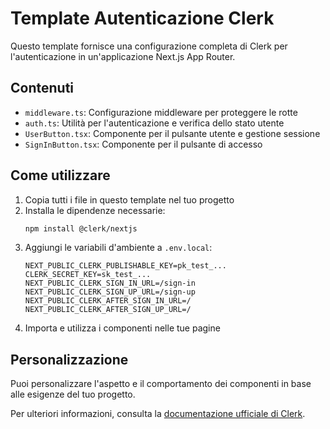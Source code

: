 # Template Autenticazione Clerk

Questo template fornisce una configurazione completa di Clerk per l'autenticazione in un'applicazione Next.js App Router.

## Contenuti

- `middleware.ts`: Configurazione middleware per proteggere le rotte
- `auth.ts`: Utilità per l'autenticazione e verifica dello stato utente
- `UserButton.tsx`: Componente per il pulsante utente e gestione sessione
- `SignInButton.tsx`: Componente per il pulsante di accesso

## Come utilizzare

1. Copia tutti i file in questo template nel tuo progetto
2. Installa le dipendenze necessarie:
   ```bash
   npm install @clerk/nextjs
   ```
3. Aggiungi le variabili d'ambiente a `.env.local`:
   ```
   NEXT_PUBLIC_CLERK_PUBLISHABLE_KEY=pk_test_...
   CLERK_SECRET_KEY=sk_test_...
   NEXT_PUBLIC_CLERK_SIGN_IN_URL=/sign-in
   NEXT_PUBLIC_CLERK_SIGN_UP_URL=/sign-up
   NEXT_PUBLIC_CLERK_AFTER_SIGN_IN_URL=/
   NEXT_PUBLIC_CLERK_AFTER_SIGN_UP_URL=/
   ```
4. Importa e utilizza i componenti nelle tue pagine

## Personalizzazione

Puoi personalizzare l'aspetto e il comportamento dei componenti in base alle esigenze del tuo progetto.

Per ulteriori informazioni, consulta la [documentazione ufficiale di Clerk](https://clerk.com/docs).
